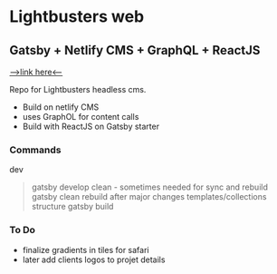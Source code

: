 # Lightbusters web
## Gatsby + Netlify CMS + GraphQL + ReactJS

[-->link here<--](https://determined-euclid-792906.netlify.com/)

Repo for Lightbusters headless cms. 

- Build on netlify CMS 
- uses GraphOL for content calls
- Build with ReactJS on Gatsby starter


### Commands
dev
> gatsby develop
clean - sometimes needed for sync and rebuild
> gatsby clean
rebuild after major changes templates/collections structure
>gatsby build

### To Do

- finalize gradients in tiles for safari
- later add clients logos to projet details 
